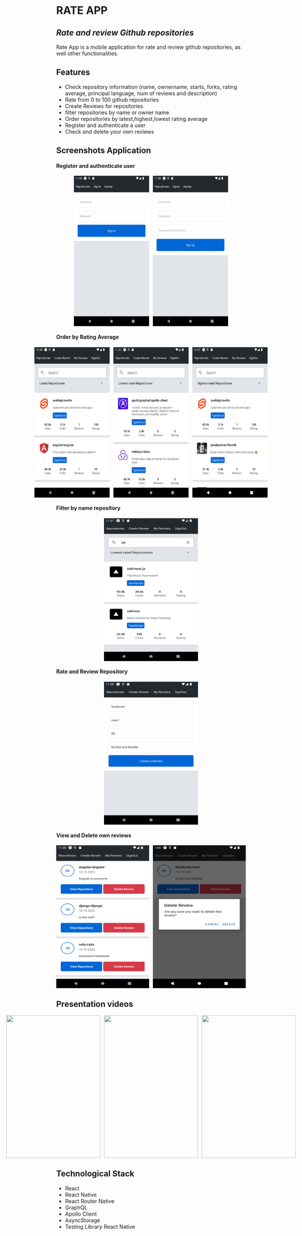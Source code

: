 # RATE APP

## _Rate and review Github repositories_

Rate App is a mobile application for rate and review github repositories, as well other functionalities.

## Features

- Check repository information (name, ownername, starts, forks, rating average, principal language, num of reviews and description)
- Rate from 0 to 100 github repositories
- Create Reviews for repositories
- filter repositories by name or owner name
- Order repositories by latest,highest,lowest rating average
- Register and authenticate a user
- Check and delete your own reviews

## Screenshots Application

#### Register and authenticate user

<div style="display : flex;gap: 10px; justify-content:center">
  <img src="https://github.com/darcdev/rate-app/blob/main/.github/assets/Screenshot_1665679190.png?raw=true" width="200" height="400">
    <img src="https://github.com/darcdev/rate-app/blob/main/.github/assets/Screenshot_1665679193.png?raw=true" width="200" height="400">
</div>

#### Order by Rating Average

<div style="display : flex;gap: 10px; justify-content:center">
  <img src="https://github.com/darcdev/rate-app/blob/main/.github/assets/Screenshot_1665676801.png?raw=true" width="200" height="400">
    <img src="https://github.com/darcdev/rate-app/blob/main/.github/assets/Screenshot_1665679088.png?raw=true" width="200" height="400">
<img src="https://github.com/darcdev/rate-app/blob/main/.github/assets/Screenshot_1665683336.png?raw=true" width="200" height="400">
</div>

#### Filter by name repository

<div style="display : flex;gap: 10px; justify-content:center">
  <img src="https://github.com/darcdev/rate-app/blob/main/.github/assets/Screenshot_1665679108.png?raw=true" width="250" height="380">
</div>

#### Rate and Review Repository

<div style="display : flex;gap: 10px; justify-content:center">
  <img src="https://github.com/darcdev/rate-app/blob/main/.github/assets/Screenshot_1665679161.png?raw=true" width="250" height="380">
</div>

#### View and Delete own reviews

<div style="display : flex;gap: 10px; justify-content:center">
  <img src="https://github.com/darcdev/rate-app/blob/main/.github/assets/Screenshot_1665679168.png?raw=true" width="250" height="380">
    <img src="https://github.com/darcdev/rate-app/blob/main/.github/assets/Screenshot_1665684099.png?raw=true" width="250" height="380">
</div>

## Presentation videos

<div style="display : flex;gap: 10px; justify-content:center">

<img src="https://github.com/darcdev/rate-app/blob/main/.github/assets/untitled2.gif?raw=true" width="250" height="380">
<img src="https://github.com/darcdev/rate-app/blob/main/.github/assets/untitled3.gif?raw=true" width="250" height="380">
<img src="https://github.com/darcdev/rate-app/blob/main/.github/assets/untitled.gif?raw=true" width="250" height="380">
</div>

## Technological Stack

- React
- React Native
- React Router Native
- GraphQL
- Apollo Client
- AsyncStorage
- Testing Library React Native
